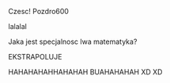 Czesc! Pozdro600

lalalal

Jaka jest specjalnosc lwa matematyka?

EKSTRAPOLUJE

HAHAHAHAHHAHAHAH
BUAHAHAHAH
XD XD
